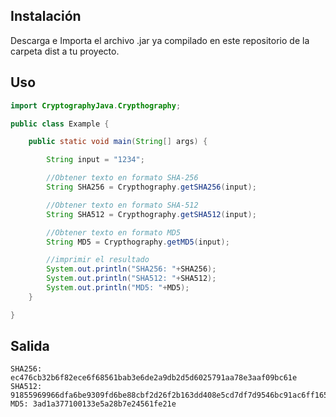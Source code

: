 ## Instalación

Descarga e Importa el archivo .jar ya compilado en este repositorio de la carpeta dist a tu proyecto.

## Uso

```java
import CryptographyJava.Crypthography;

public class Example {

    public static void main(String[] args) {

        String input = "1234";

        //Obtener texto en formato SHA-256
        String SHA256 = Crypthography.getSHA256(input);

        //Obtener texto en formato SHA-512
        String SHA512 = Crypthography.getSHA512(input);

        //Obtener texto en formato MD5
        String MD5 = Crypthography.getMD5(input);

        //imprimir el resultado
        System.out.println("SHA256: "+SHA256);
        System.out.println("SHA512: "+SHA512);
        System.out.println("MD5: "+MD5);
    }

}
```

## Salida

```
SHA256: ec476cb32b6f82ece6f68561bab3e6de2a9db2d5d6025791aa78e3aaf09bc61e
SHA512: 91855969966dfa6be9309fd6be88cbf2d26f2b163dd408e5cd7df7d9546bc91ac6ff165b655b421f730d4066fb8447b05b94b1957fb6acb18295995d8d5fa94f
MD5: 3ad1a377100133e5a28b7e24561fe21e

```
